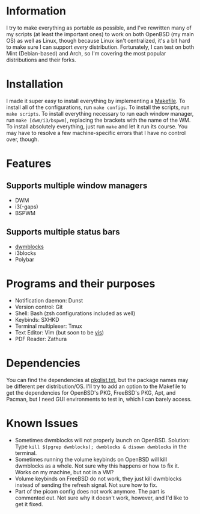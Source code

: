 # Information
I try to make everything as portable as possible, and I've rewritten many of my scripts (at least the important ones) to work on both OpenBSD (my main OS) as well as Linux, though because Linux isn't centralized, it's a bit hard to make sure I can support *every* distribution. Fortunately, I can test on both Mint (Debian-based) and Arch, so I'm covering the most popular distributions and their forks.

# Installation
I made it super easy to install everything by implementing a [Makefile](Makefile). To install all of the configurations, run `make configs`. To install the scripts, run `make scripts`. To install everything necessary to run each window manager, run `make [dwm/i3/bspwm]`, replacing the brackets with the name of the WM. To install absolutely everything, just run `make` and let it run its course. You may have to resolve a few machine-specific errors that I have no control over, though.

# Features
## Supports multiple window managers
- DWM
- i3(-gaps)
- BSPWM
## Supports multiple status bars
- [dwmblocks](/swindlesmccoop/dwmblocks)
- i3blocks
- Polybar

# Programs and their purposes
- Notification daemon: Dunst
- Version control: Git
- Shell: Bash (zsh configurations included as well)
- Keybinds: SXHKD
- Terminal multiplexer: Tmux
- Text Editor: Vim (but soon to be [vis](/swindlesmccoop/vis))
- PDF Reader: Zathura

# Dependencies
You can find the dependencies at [pkglist.txt](pkglist.txt), but the package names may be different per distribution/OS. I'll try to add an option to the Makefile to get the dependencies for OpenBSD's PKG, FreeBSD's PKG, Apt, and Pacman, but I need GUI environments to test in, which I can barely access.

# Known Issues
- Sometimes dwmblocks will not properly launch on OpenBSD. Solution: Type `kill $(pgrep dwmblocks); dwmblocks & disown dwmblocks` in the terminal.
- Sometimes running the volume keybinds on OpenBSD will kill dwmblocks as a whole. Not sure why this happens or how to fix it. Works on my machine, but not in a VM?
- Volume keybinds on FreeBSD do not work, they just kill dwmblocks instead of sending the refresh signal. Not sure how to fix.
- Part of the picom config does not work anymore. The part is commented out. Not sure why it doesn't work, however, and I'd like to get it fixed.